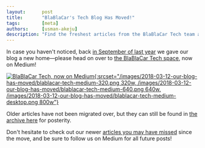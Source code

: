 ```yaml
---
layout:      post
title:       "BlaBlaCar's Tech Blog Has Moved!"
tags:        [meta]
authors:     [usman-akeju]
description: "Find the freshest articles from the BlaBlaCar Tech team at our new space on Medium!"
---
```


In case you haven't noticed, back [in September of last year](https://medium.com/blablacar/welcome-e2eadb588b42) we gave our blog a new home—please head on over to [the BlaBlaCar Tech space](https://blablacar.com/engineering-blog), now on Medium!

[![BlaBlaCar Tech, now on Medium](/images/2018-03-12-our-blog-has-moved/blablacar-tech-medium-320.png){:srcset="/images/2018-03-12-our-blog-has-moved/blablacar-tech-medium-320.png 320w, /images/2018-03-12-our-blog-has-moved/blablacar-tech-medium-640.png 640w, /images/2018-03-12-our-blog-has-moved/blablacar-tech-medium-desktop.png 800w"}](https://blablacar.com/engineering-blog)

Older articles have not been migrated over, but they can still be found in [the archive here](/blog/) for posterity.

Don't hesitate to check out our newer [articles you may have missed](https://blablacar.com/engineering-blog) since the move, and be sure to follow us on Medium for all future posts!

